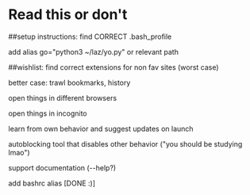 # Read this or don't

##setup instructions:
find CORRECT .bash_profile

add alias go="python3 ~/laz/yo.py" or relevant path

##wishlist:
find correct extensions for non fav sites (worst case)

better case: trawl bookmarks, history

open things in different browsers

open things in incognito

learn from own behavior and suggest updates on launch

autoblocking tool that disables other behavior ("you should be studying lmao")

support documentation (--help?)

add bashrc alias [DONE :)]
